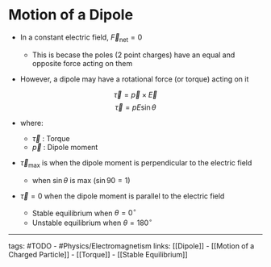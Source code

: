 # Motion of a Dipole
- In a constant electric field, $\vec{F}_{\text{net}} = 0$

	- This is becase the poles (2 point charges) have an equal and opposite force acting on them

- However, a dipole may have a rotational force (or torque) acting on it

$$\vec{\tau} = \vec{p} \times \vec{E}$$
$$\vec{\tau} = p E\sin{\theta}$$

- where:
	
	- $\vec{\tau}$ : Torque
	- $\vec{p}$ : Dipole moment

- $\vec{\tau}_{\text{max}}$ is when the dipole moment is perpendicular to the electric field
	- when $\sin{\theta}$ is max ($\sin 90 = 1$)
- $\vec{\tau} = 0$ when the dipole moment is parallel to the electric field
	- Stable equilibrium when $\theta = 0^\circ$
	- Unstable equilibrium when $\theta = 180^\circ$

---
tags: #TODO - #Physics/Electromagnetism 
links: [[Dipole]] - [[Motion of a Charged Particle]] - [[Torque]] - [[Stable Equilibrium]]